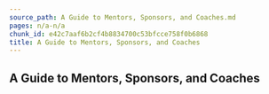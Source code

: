 ```yaml
---
source_path: A Guide to Mentors, Sponsors, and Coaches.md
pages: n/a-n/a
chunk_id: e42c7aaf6b2cf4b8834700c53bfcce758f0b6868
title: A Guide to Mentors, Sponsors, and Coaches
---
```

## A Guide to Mentors, Sponsors, and Coaches

